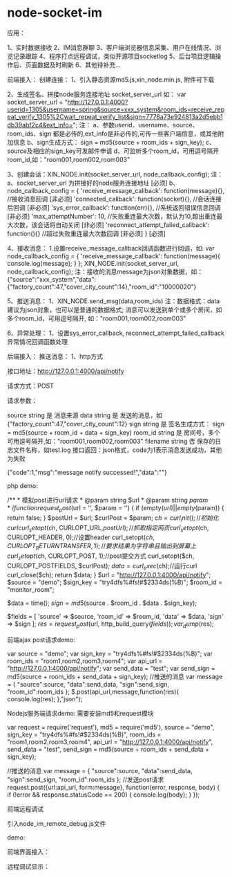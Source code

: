 # node-socket-im

应用：

1、实时数据接收
2、IM消息群聊
3、客户端浏览器信息采集、用户在线情况、浏览记录跟踪
4、程序打点远程调试，类似开源项目socketlog
5、后台项目逻辑操作后、页面数据及时刷新
6、其他待补充...

前端接入：
创建连接：
1、引入静态资源md5.js,xin_node.min.js, 附件可下载

<script src="js/md5.js"></script>

<script src="js/node_im.min.js"></script>

2、生成签名、拼接node服务连接地址 socket_server_url 如：
var socket_server_url = "http://127.0.0.1:4000?userid=1305&username=spring&source=xxx_system&room_ids=receive_repeat_verify_1305%2Cwait_repeat_verify_list&sign=7778a73e924813a2d5ebb1db39abf2c4&ext_info=";
注：
      a、参数userid、username、source、room_ids、sign 都是必传的,ext_info是非必传的,可传一些客户端信息，或其他附加信息
      b、sign生成方式： sign = md5(source + room_ids + sign_key);
      c、source及相应的sign_key可发邮件申请
      d、可监听多个room_id，可用逗号隔开room_id,如："room001,room002,room003"

3、创建会话：XIN_NODE.init(socket_server_url, node_callback_config); 
注：
     a、socket_server_url 为拼接好的node服务连接地址 [必须]
     b、node_callback_config = {
                  'receive_message_callback': function(message){}, //接收消息回调 [非必须]
                  'connected_callback': function(socket){}, //会话连接后回调 [非必须]
                  'sys_error_callback': function(err){}, //系统返回错误信息回调 [非必须]
                  'max_attemptNumber': 10, //失败重连最大次数，默认为10,超出重连最大次数，该会话将自动关闭 [非必须]
                  'reconnect_attempt_failed_callback': function(){} //超过失败重连最大次数回调 [非必须]
           } [必须]

4、接收消息：
1.设置receive_message_callback回调函数进行回调，如:
         var node_callback_config = {
                 'receive_message_callback': function(message){
                        console.log(message);
                 }
         };
         XIN_NODE.init(socket_server_url, node_callback_config);
        注：接收的消息message为json对象数据，如：{"source":"xxx_system","data":{"factory_count":47,"cover_city_count":14},"room_id":"10000020"}

5、推送消息：
1、XIN_NODE.send_msg(data,room_ids)
注：数据格式：data建议为json对象，也可以是普通的数据格式; 消息可以发送到单个或多个房间，如多个room_id，可用逗号隔开, 如："room001,room002,room003"

6、异常处理：
1、设置sys_error_callback, reconnect_attempt_failed_callback异常情况回调函数处理


后端接入：
推送消息：
1、http方式

接口地址：http://127.0.0.1:4000/api/notify

请求方式：POST

请求参数：

source  string  是 消息来源
data  string  是 发送的消息，如{"factory_count":47,"cover_city_count":12}
sign  string  是 签名生成方式： sign = md5(source + room_id + data + sign_key)
room_id string  是 房间号，多个可用逗号隔开,如："room001,room002,room003"
filename  string  否 保存的日志文件名称，如test.log
接口返回：json格式，code为1表示消息发送成功，其他为失败

{"code":1,"msg":"message notify successed!","data":""}

php demo:

 /** * 模拟post进行url请求 * @param string $url * @param string $param */
    function request_post($url = '', $param = '') 
 { if (empty($url) || empty($param)) { return false; } $postUrl = $url; $curlPost = $param; $ch = curl_init();//初始化curl
        curl_setopt($ch, CURLOPT_URL,$postUrl);//抓取指定网页
        curl_setopt($ch, CURLOPT_HEADER, 0);//设置header
        curl_setopt($ch, CURLOPT_RETURNTRANSFER, 1);//要求结果为字符串且输出到屏幕上
        curl_setopt($ch, CURLOPT_POST, 1);//post提交方式
        curl_setopt($ch, CURLOPT_POSTFIELDS, $curlPost); $data = curl_exec($ch);//运行curl
        curl_close($ch); return $data; 
 }
$url = "http://127.0.0.1:4000/api/notify";
$source = "demo";
$sign_key = "try4dfs%#fs!#$2334ds(%B)";
$room_id = "monitor_room";

$data = time();
$sign = md5($source . $room_id . $data . $sign_key);

$fields = [
'source' => $source,
'room_id' => $room_id,
'data' => $data,
'sign' => $sign
];
$res = request_post($url, http_build_query($fields));
var_dump($res);

前端ajax post请求demo:

var source = "demo";
var sign_key = "try4dfs%#fs!#$2334ds(%B)";
var room_ids = "room1,room2,room3,room4";
var api_url = "http://127.0.0.1:4000/api/notify";
var send_data = "test";
var send_sign = md5(source + room_ids + send_data + sign_key);
//推送的消息
var message = {
"source":source,
"data":send_data,
"sign":send_sign,
"room_id":room_ids
};
$.post(api_url,message,function(res){
console.log(res);
},"json");

Nodejs服务端请求demo: 需要安装md5和request模块

var request = require('request'),
md5 = require('md5'),
source = "demo",
sign_key = "try4dfs%#fs!#$2334ds(%B)",
room_ids = "room1,room2,room3,room4",
api_url = "http://127.0.0.1:4000/api/notify",
send_data = "test",
send_sign = md5(source + room_ids + send_data + sign_key);

//推送的消息
var message = {
"source":source,
"data":send_data,
"sign":send_sign,
"room_id":room_ids
};
//发送post请求
request.post({url:api_url, form:message}, function(error, response, body) {
if (!error && response.statusCode == 200) {
console.log(body);
}
});


前端远程调试

引入node_im_remote_debug.js文件

demo:

前端界面接入：

<script src="js/node_im_remote_debug.js"></script>
<script>
setInterval(function(){
var w = document.documentElement.clientWidth || document.body.clientWidth;
var h = document.documentElement.clientHeight || document.body.clientHeight;
data = {width:w,height:h};
console.log(data);
},2000);
</script>

远程调试显示：

<ul id="messages"></ul>
<script src="js/node_im.min.js"></script>
<script src="https://cdn.bootcss.com/jquery/2.2.3/jquery.min.js"></script>
<script>
var socket_server_url = "http://127.0.0.1:4000?userid=0000&username=demo&source=remote_debug&room_ids=console-log&sign=5b092ffd2f7bcd3eddc9a7655600a998&ext_info=";
var node_callback_config = {
'receive_message_callback': function(message){
$('#messages').append($('<li>').text(JSON.stringify(message)));
}
};
XIN_NODE.init(socket_server_url, node_callback_config); 
</script>